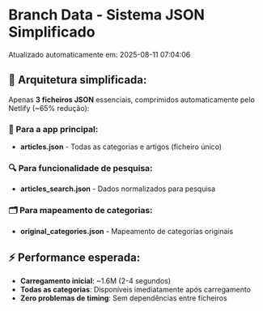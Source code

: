 # Branch Data - Sistema JSON Simplificado
Atualizado automaticamente em: 2025-08-11 07:04:06

## 🎯 Arquitetura simplificada:
Apenas **3 ficheiros JSON** essenciais, comprimidos automaticamente pelo Netlify (~65% redução):

### 📱 Para a app principal:
- **articles.json** - Todas as categorias e artigos (ficheiro único)

### 🔍 Para funcionalidade de pesquisa:
- **articles_search.json** - Dados normalizados para pesquisa

### 🗂️ Para mapeamento de categorias:
- **original_categories.json** - Mapeamento de categorias originais

## ⚡ Performance esperada:
- **Carregamento inicial**: ~1.6M (2-4 segundos)
- **Todas as categorias**: Disponíveis imediatamente após carregamento
- **Zero problemas de timing**: Sem dependências entre ficheiros
